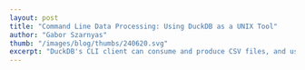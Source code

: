 ```yaml
---
layout: post
title: "Command Line Data Processing: Using DuckDB as a UNIX Tool"
author: "Gabor Szarnyas"
thumb: "/images/blog/thumbs/240620.svg"
excerpt: "DuckDB's CLI client can consume and produce CSV files, and uses the same SQL syntax everywhere. These make DuckDB ideal to complement traditional UNIX tools for data processing in the command line."
---
```


